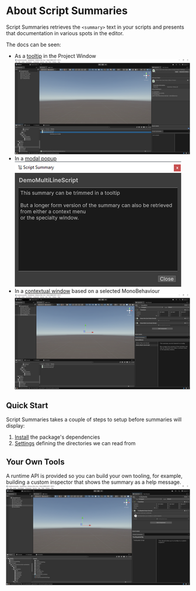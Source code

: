 ﻿# About Script Summaries

Script Summaries retrieves the `<summary>` text in your scripts and presents
that documentation in various spots in the editor.

The docs can be seen:

* As a [tooltip](./tooltip.md) in the Project Window
  ![](./Images/single_line_tooltip.png)
* In a [modal popup](./summary_popup.md)
  ![](./Images/summary_popup_dialog_sample.png)
* In a [contextual window](./summary_window.md) based on a selected MonoBehaviour
  ![](./Images/summary_window_demo.png)

## Quick Start

Script Summaries takes a couple of steps to setup before summaries will display:

1. [Install](./installing.md) the package's dependencies
2. [Settings](./settings.md) defining the directories we can read from

## Your Own Tools

A runtime API is provided so you can build your own tooling, for example,
building a custom inspector that shows the summary as a help message.
![](./Images/custom_inspector_sample.png)